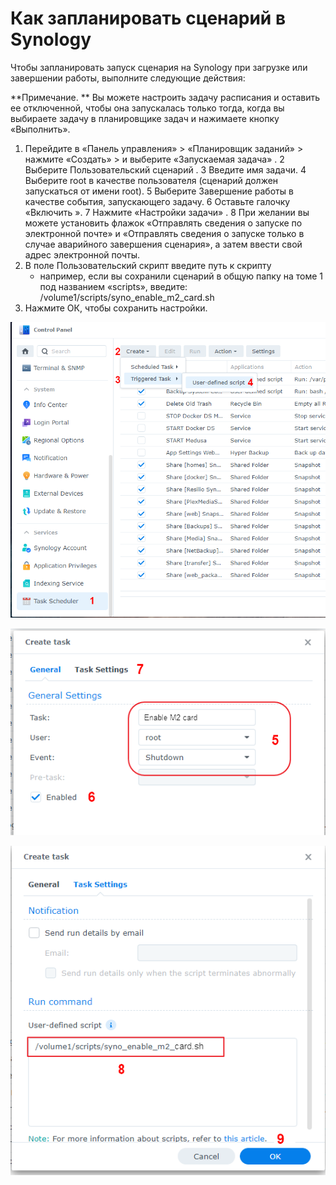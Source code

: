 # Как запланировать сценарий в Synology

Чтобы запланировать запуск сценария на Synology при загрузке или завершении работы, выполните следующие действия:

**Примечание. ** Вы можете настроить задачу расписания и оставить ее отключенной, чтобы она запускалась только тогда, когда вы выбираете задачу в планировщике задач и нажимаете кнопку «Выполнить».

1. Перейдите в «Панель управления» > «Планировщик заданий» > нажмите «Создать» > и выберите «Запускаемая задача» .
2 Выберите Пользовательский сценарий .
3 Введите имя задачи.
4 Выберите root в качестве пользователя (сценарий должен запускаться от имени root).
5 Выберите Завершение работы в качестве события, запускающего задачу.
6 Оставьте галочку «Включить ».
7 Нажмите «Настройки задачи» .
8 При желании вы можете установить флажок «Отправлять сведения о запуске по электронной почте» и «Отправлять сведения о запуске только в случае аварийного завершения сценария», а затем ввести свой адрес электронной почты.
9. В поле Пользовательский скрипт введите путь к скрипту
    - например, если вы сохранили сценарий в общую папку на томе 1 под названием «scripts», введите: /volume1/scripts/syno_enable_m2_card.sh
11. Нажмите ОК, чтобы сохранить настройки.



<p align="leftr"><img src="images/schedule1.png"></p>

<p align="leftr"><img src="images/schedule2b.png"></p>

<p align="leftr"><img src="images/schedule3.png"></p>
